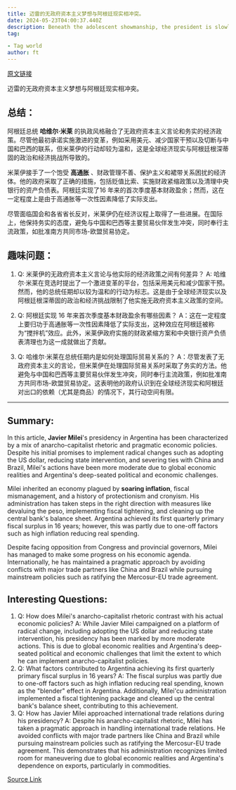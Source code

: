 ```yaml
---
title: 迈雷的无政府资本主义梦想与阿根廷现实相冲突。
date: 2024-05-23T04:00:37.440Z
description: Beneath the adolescent showmanship, the president is slowly pursuing orthodox reform
tag: 

- Tag world
author: ft
---
```


[原文链接](https://ft.com/content/77b909fe-b4f4-491b-983e-9ce89989291b)

迈雷的无政府资本主义梦想与阿根廷现实相冲突。

## 总结：
阿根廷总统 **哈维尔·米莱** 的执政风格融合了无政府资本主义言论和务实的经济政策。尽管他最初承诺实施激进的变革，例如采用美元、减少国家干预以及切断与中国和巴西的联系，但米莱伊的行动却较为温和，这是全球经济现实与阿根廷根深蒂固的政治和经济挑战所导致的。

米莱伊接手了一个饱受 **高通胀** 、财政管理不善、保护主义和裙带关系困扰的经济体。他的政府采取了正确的措施，包括贬值比索、实施财政紧缩政策以及清理中央银行的资产负债表。阿根廷实现了16 年来的首次季度基本财政盈余；然而，这在一定程度上是由于高通胀等一次性因素降低了实际支出。

尽管面临国会和各省省长反对，米莱伊仍在经济议程上取得了一些进展。在国际上，他保持务实的态度，避免与中国和巴西等主要贸易伙伴发生冲突，同时奉行主流政策，如批准南方共同市场-欧盟贸易协定。

## 趣味问题：

1. Q: 米莱伊的无政府资本主义言论与他实际的经济政策之间有何差异？
   A: 哈维尔·米莱在竞选时提出了一个激进变革的平台，包括采用美元和减少国家干预。然而，他的总统任期却以较为温和的行动为标志。这是由于全球经济现实以及阿根廷根深蒂固的政治和经济挑战限制了他实施无政府资本主义政策的空间。

2. Q: 阿根廷实现 16 年来首次季度基本财政盈余有哪些因素？
   A：这在一定程度上要归功于高通胀等一次性因素降低了实际支出，这种效应在阿根廷被称为“搅拌机”效应。此外，米莱伊政府实施的财政紧缩方案和中央银行资产负债表清理也为这一成就做出了贡献。

3. Q: 哈维尔·米莱在总统任期内是如何处理国际贸易关系的？
   A：尽管发表了无政府资本主义的言论，但米莱伊在处理国际贸易关系时采取了务实的方法。他避免与中国和巴西等主要贸易伙伴发生冲突，同时奉行主流政策，例如批准南方共同市场-欧盟贸易协定。这表明他的政府认识到在全球经济现实和阿根廷对出口的依赖（尤其是商品）的情况下，其行动空间有限。

---

## Summary:
In this article, **Javier Milei**'s presidency in Argentina has been characterized by a mix of anarcho-capitalist rhetoric and pragmatic economic policies. Despite his initial promises to implement radical changes such as adopting the US dollar, reducing state intervention, and severing ties with China and Brazil, Milei's actions have been more moderate due to global economic realities and Argentina's deep-seated political and economic challenges.

Milei inherited an economy plagued by **soaring inflation**, fiscal mismanagement, and a history of protectionism and cronyism. His administration has taken steps in the right direction with measures like devaluing the peso, implementing fiscal tightening, and cleaning up the central bank's balance sheet. Argentina achieved its first quarterly primary fiscal surplus in 16 years; however, this was partly due to one-off factors such as high inflation reducing real spending.

Despite facing opposition from Congress and provincial governors, Milei has managed to make some progress on his economic agenda. Internationally, he has maintained a pragmatic approach by avoiding conflicts with major trade partners like China and Brazil while pursuing mainstream policies such as ratifying the Mercosur-EU trade agreement.

## Interesting Questions:
1. Q: How does Milei's anarcho-capitalist rhetoric contrast with his actual economic policies? 
   A: While Javier Milei campaigned on a platform of radical change, including adopting the US dollar and reducing state intervention, his presidency has been marked by more moderate actions. This is due to global economic realities and Argentina's deep-seated political and economic challenges that limit the extent to which he can implement anarcho-capitalist policies.
2. Q: What factors contributed to Argentina achieving its first quarterly primary fiscal surplus in 16 years?
   A: The fiscal surplus was partly due to one-off factors such as high inflation reducing real spending, known as the "blender" effect in Argentina. Additionally, Milei'cu administration implemented a fiscal tightening package and cleaned up the central bank's balance sheet, contributing to this achievement.
3. Q: How has Javier Milei approached international trade relations during his presidency?
   A: Despite his anarcho-capitalist rhetoric, Milei has taken a pragmatic approach in handling international trade relations. He avoided conflicts with major trade partners like China and Brazil while pursuing mainstream policies such as ratifying the Mercosur-EU trade agreement. This demonstrates that his administration recognizes limited room for maneuvering due to global economic realities and Argentina's dependence on exports, particularly in commodities.

[Source Link](https://ft.com/content/77b909fe-b4f4-491b-983e-9ce89989291b)

